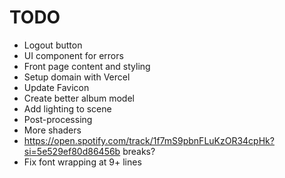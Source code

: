 # TODO

- Logout button
- UI component for errors
- Front page content and styling
- Setup domain with Vercel
- Update Favicon
- Create better album model
- Add lighting to scene
- Post-processing
- More shaders
- https://open.spotify.com/track/1f7mS9pbnFLuKzOR34cpHk?si=5e529ef80d86456b breaks?
- Fix font wrapping at 9+ lines
